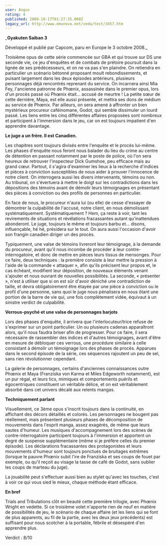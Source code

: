 ```yaml
---
user: Angus
rating: 4
published: 2009-10-17T01:27:35.000Z
legacy_url: http://www.emunova.net/veda/test/3457.htm
---
```

_**Gyakuten Saiban 3**  

  

Développé et publié par Capcom, paru en Europe le 3 octobre 2008\._  

  

  

Troisième opus de cette série commencée sur GBA et qui trouve sur DS une seconde vie, ce jeu d'enquêtes et de combats de prétoire poursuit dans la lignée de ses prédécesseurs, et on ne va pas s'en plaindre. On retiendra en particulier un scénario bétonné proposant moult rebondissements, et puisant largement dans les deux épisodes antérieurs, plusieurs personnages déjà rencontrés reprenant du service. On incarnera ainsi Mia Fey, l'ancienne patronne de Phœnix, assassinée dans le premier opus, lors d'un procès passé où Phœnix était... accusé de meurtre ! La petite sœur de cette dernière, Maya, est elle aussi présente, et mettra ses dons de médium au service de Phœnix. Par ailleurs, on sera amené à affronter un bien mystérieux procureur caféinomane, Godot, qui semble dissimuler un lourd passé. Les liens entre les cinq différentes affaires proposées sont nombreux et participent à l'immersion dans le jeu, car on est toujours impatient d'en apprendre davantage.  

  

**Le juge a un frère. Il est Canadien.**  

  

Les chapitres sont toujours divisés entre l'enquête et le procès lui-même. Les phases d'enquête nous feront nous balader du lieu du crime au centre de détention en passant notamment par le poste de police, où l'on sera heureux de retrouver l'inspecteur Dick Gumshoe, peu efficace mais au grand cœur. Partout, il s'agira d'examiner les lieux à la recherche d'indices et pièces à conviction susceptibles de nous aider à prouver l'innocence de notre client. On interrogera aussi les divers intervenants, témoins ou non. Au tribunal, on s'évertuera à mettre le doigt sur les contradictions dans les dépositions des témoins avant de démolir leurs témoignages en présentant des pièces à conviction ou des profils de personnes en particulier.  

En face de nous, le procureur n'aura lui (ou elle) de cesse d'essayer de démontrer la culpabilité de l'accusé, notre client, en nous démolissant systématiquement. Systématiquement ? Hem, ça reste à voir, tant les revirements de situations et révélations fracassantes autant qu'inattendues abonderont. Le juge, toujours le même et toujours barbu et... disons, influençable, hé hé, présidera sur le tout. On aura aussi l'occasion d'avoir son frangin canadien diriger un des procès.  

  

Typiquement, une valse de témoins livreront leur témoignage, à la demande du procureur, avant qu'il nous incombe de procéder à leur contre-interrogatoire, et donc de mettre en pièces leurs tissus de mensonges. Pour ce faire, deux techniques : la première consiste à leur mettre la pression à l'aide de la commande « attaquer », afin qu'ils précisent leur propos et, le cas échéant, modifient leur déposition, de nouveaux éléments venant s'ajouter et nous ouvrant de nouvelles possibilités. La seconde, « présenter », n'est à utiliser que si on est sûr d'avoir déniché une contradiction de taille, et devra obligatoirement être étayée par une pièce à conviction ou le profil d'une personne, sans quoi le juge nous pénalisera en nous ôtant une portion de la barre de vie qui, une fois complètement vidée, équivaut à un sinistre verdict de culpabilité.  

  

**Verrous-psyché et une valse de personnages barjots**  

  

Lors des phases d'enquête, il arrivera que l'interlocuteur/trice refuse de s'exprimer sur un point particulier. Un ou plusieurs cadenas apparaîtront alors, qu'il nous faudra briser afin de progresser. Pour ce faire, il sera nécessaire de rassembler des indices et d'autres témoignages, avant d'être en mesure de débloquer ces verrous, une procédure similaire à celle consistant à démolir un témoignage lors des phases de procès. Apparues dans le second épisode de la série, ces séquences rajoutent un peu de sel, sans rien révolutionner cependant.  

  

La galerie de personnages, certains d'anciennes connaissances outre Phœnix et Maya (Franziska von Karma et Miles Edgeworth notamment), est un pur régal, et leurs tics, mimiques et comportements puérils et égocentriques constituent un véritable délice, et on est véritablement absorbé dans cet univers décalé aux relents mangas.  

  

**Techniquement parlant**  

  

Visuellement, ce 3ème opus s'inscrit toujours dans la continuité, en affichant des décors détaillés et colorés. Les personnages ne bougent pas réellement, mais présentent plusieurs phases de décomposition de mouvements dans l'esprit manga, assez exagérés, de même que leurs sautes d'humeur. Les musiques d'accompagnement lors des scènes de contre-interrogatoire participent toujours à l'immersion et apportent un degré de suspense supplémentaire (même si je préfère celles du premier épisode). Les déclarations fracassantes des protagonistes et leurs mouvements d'humeur sont toujours ponctués de bruitages extrêmes (lorsque le pauvre Phœnix subit l'ire de Franziska et ses coups de fouet par exemple, ou qu'il reçoit au visage la tasse de café de Godot, sans oublier les coups de marteau du juge).  

La jouabilité peut s'effectuer aussi bien au stylet qu'avec les touches, c'est à voir ce qui vous sied le mieux, chaque méthode étant efficace.  

  

**En bref**  

  

Trials and Tribulations clôt en beauté cette première trilogie, avec Phœnix Wright en vedette. Si ce troisième volet n'apporte rien de neuf en matière de possibilités de jeu, le scénario de chaque affaire (et les liens qui se font de plus apparents, au fil de la partie, avec les deux jeux précédents) est suffisant pour nous scotcher à la portable, fébrile et désespéré d'en apprendre plus.  

  

Verdict : 8/10